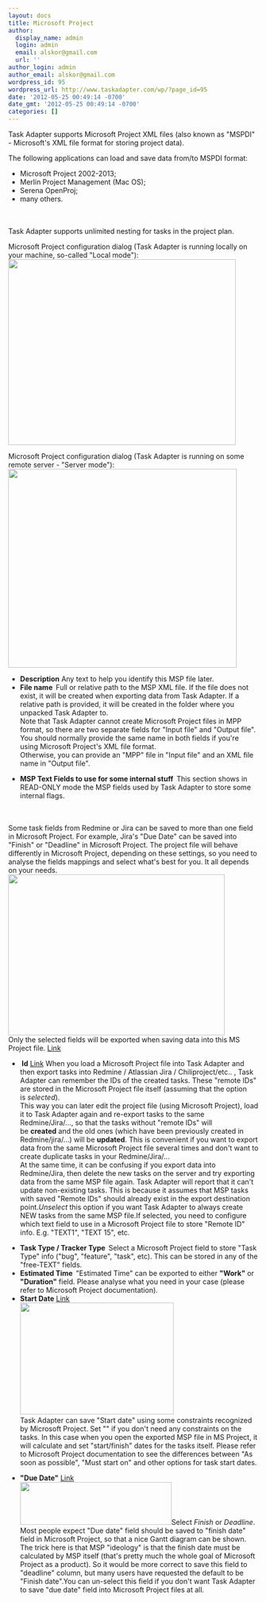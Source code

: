```yaml
---
layout: docs
title: Microsoft Project
author:
  display_name: admin
  login: admin
  email: alskor@gmail.com
  url: ''
author_login: admin
author_email: alskor@gmail.com
wordpress_id: 95
wordpress_url: http://www.taskadapter.com/wp/?page_id=95
date: '2012-05-25 00:49:14 -0700'
date_gmt: '2012-05-25 00:49:14 -0700'
categories: []
---
```

<p>Task Adapter supports Microsoft Project XML files (also known as "MSPDI" - Microsoft's XML file format for storing project data).</p>
<p>The following applications can load and save data from/to MSPDI format:</p>
<ul>
<li>Microsoft Project 2002-2013;</li>
<li>Merlin Project Management (Mac OS);</li>
<li>Serena OpenProj;</li>
<li>many others.</li><br />
</ul><br />
Task Adapter supports unlimited nesting for tasks in the project plan.</p>
<p>Microsoft Project configuration dialog (Task Adapter is running locally on your machine, so-called "Local mode"):<br />
<a href="http://www.taskadapter.com/wp-content/uploads/2012/05/edit_msp_local.png"><img class="alignnone size-full wp-image-471" title="edit_msp_local" alt="" src="http://www.taskadapter.com/wp-content/uploads/2012/05/edit_msp_local.png" width="458" height="374" /></a></p>
<p>Microsoft Project configuration dialog (Task Adapter is running on some remote server - "Server mode"):<br />
<a href="http://www.taskadapter.com/wp-content/uploads/2012/05/edit_msp_server.png"><img class="alignnone size-full wp-image-472" title="edit_msp_server" alt="" src="http://www.taskadapter.com/wp-content/uploads/2012/05/edit_msp_server.png" width="460" height="400" /></a></p>
<ul>
<li><strong>Description</strong>&nbsp;Any text to help you identify this MSP file later.</li>
<li><strong>File name &nbsp;</strong>Full or relative path to the MSP XML file. If the file does not exist, it will be created when exporting data from Task Adapter. If a relative path is provided, it will be created in the folder where you unpacked Task Adapter to.<br />
Note that Task Adapter cannot create Microsoft Project files in MPP format, so there are two separate fields for "Input file" and "Output file". You should normally provide the same name in both fields if you're using Microsoft Project's XML file format.<br />
Otherwise, you can provide an "MPP" file in "Input file" and an XML file name in "Output file".</li></p>
<li><strong>MSP Text Fields to use for some internal stuff &nbsp;</strong>This section shows in READ-ONLY mode the MSP fields used by Task Adapter to store some internal flags.</li><br />
</ul><br />
Some task fields from Redmine or Jira can be saved to more than one field in Microsoft Project. For example, Jira's "Due Date" can be saved into "Finish" or "Deadline" in Microsoft Project. The project file will behave differently in Microsoft Project, depending on these settings, so you need to analyse the fields mappings and select what's best for you. It all depends on your needs.<br />
<a href="http://www.taskadapter.com/wp-content/uploads/2012/05/redmine_msp_fields_mapping.png"><img class="alignnone size-full wp-image-473" title="redmine_msp_fields_mapping" alt="" src="http://www.taskadapter.com/wp-content/uploads/2012/05/redmine_msp_fields_mapping.png" width="436" height="324" /></a><br />
<a id="fields_mapping" name="fields_mapping"></a>Only the selected fields will be exported when saving data into this MS Project file. <a href="#fields_mapping">Link</a></p>
<ul>
<li><strong><a id="save_remote_ids" name="save_remote_ids"></a>&nbsp;Id</strong>&nbsp;<a href="#save_remote_ids">Link</a>&nbsp;When you load a Microsoft Project file into Task Adapter and then export tasks into Redmine / Atlassian Jira / Chiliproject/etc.. , Task Adapter can remember the IDs of the created tasks. These "remote IDs" are stored in the Microsoft Project file itself (assuming that the option is&nbsp;<em>selected</em>).<br />
This way you can later edit the project file (using Microsoft&nbsp;Project), load it to Task Adapter again and re-export tasks to the same Redmine/Jira/..., so that the tasks without "remote IDs" will be&nbsp;<strong>created</strong>&nbsp;and the old ones (which have been previously created in Redmine/jira/...) will be&nbsp;<strong>updated</strong>. This is convenient if you want to export data from the same Microsoft Project file several times and don't want to create duplicate tasks in your Redmine/Jira/...<br />
At the same time, it can be confusing if you export data into Redmine/Jira, then delete the new tasks on the server and try exporting data from the same MSP file again. Task Adapter will report that it can't update non-existing tasks. This is because it assumes that MSP tasks with saved "Remote IDs" should already exist in the export destination point.<em>Unselect&nbsp;</em>this option if you want Task Adapter to always create NEW tasks from the same MSP file.If selected, you need to configure which text field to use in a Microsoft Project file&nbsp;to store "Remote ID" info. E.g. "TEXT1", "TEXT 15", etc.</li></p>
<li><strong>Task Type / Tracker Type &nbsp;</strong>Select a Microsoft Project field to store "Task Type" info ("bug", "feature", "task", etc). This can be stored in any of the "free-TEXT" fields.</li>
<li><strong>Estimated Time &nbsp;</strong>"Estimated Time" can be exported to either <strong>"Work"</strong> or <strong>"Duration"</strong> field. Please analyse what you need in your case (please refer to Microsoft Project documentation).</li>
<li><strong><a id="start_date" name="start_date"></a>Start Date</strong> <a href="#start_date">Link<br />
</a><a href="http://www.taskadapter.com/wp-content/uploads/2012/05/msp_start_date_mapping_options.png"><img class="alignnone size-full wp-image-175" title="msp_start_date_mapping_options" alt="" src="http://www.taskadapter.com/wp-content/uploads/2012/05/msp_start_date_mapping_options.png" width="309" height="225" /></a><a href="http://www.taskadapter.com/microsoft_project#start_date"><br />
</a>Task Adapter can save "Start date" using some constraints recognized by Microsoft Project. Set "<no constraint>" if you don't need any constraints on the tasks. In this case when you open the exported MSP file in MS Project, it will calculate and set "start/finish" dates for the tasks itself. Please refer to Microsoft Project documentation to see the differences between "As soon as possible", "Must start on" and other options for task start dates.</li></p>
<li><strong><a id="msp_due_date" name="msp_due_date"></a>"Due Date"</strong> <a href="#msp_due_date">Link<br />
</a><img class="alignnone size-full wp-image-176" title="msp_due_date_mapping_options" alt="" src="http://www.taskadapter.com/wp-content/uploads/2012/05/msp_due_date_mapping_options.png" width="305" height="86" />Select <em>Finish</em> or <em>Deadline</em>.<br />
Most people expect "Due date" field should be saved to "finish date" field in Microsoft Project, so that a nice Gantt diagram can be shown. The trick here is that MSP "ideology" is that the finish date must be calculated by MSP itself (that's pretty much the whole goal of Microsoft Project as a product). So it would be more correct to save this field to "deadline" column, but many users have requested the default to be "Finish date".You can un-select this field if you don't want Task Adapter to save "due date" field into Microsoft Project files at all.</li><br />
</ul></p>
